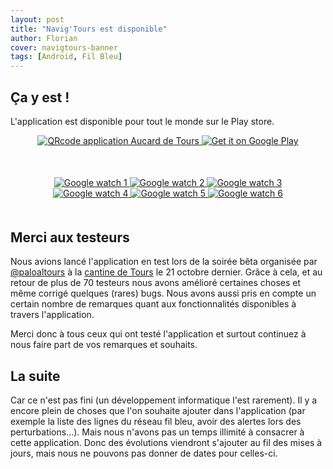 ```yaml
---
layout: post
title: "Navig'Tours est disponible"
author: Florian
cover: navigtours-banner
tags: [Android, Fil Bleu]
---
```


## Ça y est !
L'application est disponible pour tout le monde sur le Play store.

<div style="text-align:center;margin-bottom:50px">
    <a href="https://play.google.com/store/apps/details?id=com.codetroopers.transport.tours">
        <img class="medium" alt="QRcode application Aucard de Tours" src="/images/postNavigTours2/qrCode_playstore_navigtours.png" />
    </a>
    <a href="https://play.google.com/store/apps/details?id=com.codetroopers.transport.tours">
        <img alt="Get it on Google Play" src="https://developer.android.com/images/brand/fr_generic_rgb_wo_60.png" />
    </a>
</div>

<div style="text-align:center;margin:50px">
    <a href="/images/postNavigTours2/preview_search.png" data-lightbox="group-1" title="" class="inlineBoxes">
        <img class="medium" src="/images/postNavigTours2/preview_search.png" alt="Google watch 1"/>
    </a>
    <a href="/images/postNavigTours2/preview_map.png" data-lightbox="group-1" title="" class="inlineBoxes">
        <img class="medium" src="/images/postNavigTours2/preview_map.png" alt="Google watch 2"/>
    </a>
    <a href="/images/postNavigTours2/preview_favorite.png" data-lightbox="group-1" title="" class="inlineBoxes">
        <img class="medium" src="/images/postNavigTours2/preview_favorite.png" alt="Google watch 3"/>
    </a>
    <a href="/images/postNavigTours2/preview_stop_detail.png" data-lightbox="group-1" title="" class="inlineBoxes">
        <img class="medium" src="/images/postNavigTours2/preview_stop_detail.png" alt="Google watch 4"/>
    </a>
    <a href="/images/postNavigTours2/preview_notifications.png" data-lightbox="group-1" title="" class="inlineBoxes">
        <img class="medium" src="/images/postNavigTours2/preview_notifications.png" alt="Google watch 5"/>
    </a>
    <a href="/images/postNavigTours2/preview_settings.png" data-lightbox="group-1" title="" class="inlineBoxes">
        <img class="medium" src="/images/postNavigTours2/preview_settings.png" alt="Google watch 6"/>
    </a>
</div>

## Merci aux testeurs
Nous avions lancé l'application en test lors de la soirée bêta organisée par [@paloaltours](https://twitter.com/paloaltours) à la [cantine de Tours](https://twitter.com/cantinebtatours) le 21 octobre dernier.
Grâce à cela, et au retour de plus de 70 testeurs nous avons amélioré certaines choses et même corrigé quelques (rares) bugs.
Nous avons aussi pris en compte un certain nombre de remarques quant aux fonctionnalités disponibles à travers l'application.

Merci donc à tous ceux qui ont testé l'application et surtout continuez à nous faire part de vos remarques et souhaits.


## La suite
Car ce n'est pas fini (un développement informatique l'est rarement).
Il y a encore plein de choses que l'on souhaite ajouter dans l'application (par exemple la liste des lignes du réseau fil bleu, avoir des alertes lors des perturbations…).
Mais nous n'avons pas un temps illimité à consacrer à cette application. Donc des évolutions viendront s'ajouter au fil des mises à jours, mais nous ne pouvons pas donner de dates pour celles-ci.
